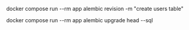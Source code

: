 docker compose run --rm app alembic revision -m "create users table"

docker compose run --rm app alembic upgrade head --sql